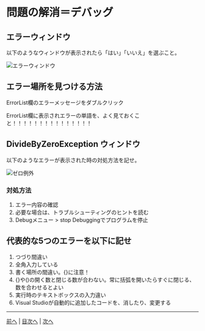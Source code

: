 # 問題の解消＝デバッグ

## エラーウィンドウ
以下のようなウィンドウが表示されたら「はい」「いいえ」を選ぶこと。

![エラーウィンドウ](imgs/0300.png)

## エラー場所を見つける方法
ErrorList欄のエラーメッセージをダブルクリック

ErrorList欄に表示されエラーの単語を、よく見ておくこと！！！！！！！！！！！！！！！

## DivideByZeroException ウィンドウ
以下のようなエラーが表示された時の対処方法を記せ。

![ゼロ例外](imgs/0301.png)

### 対処方法
1. エラー内容の確認
2. 必要な場合は、トラブルシューティングのヒントを読む
3. Debugメニュー > stop Debuggingでプログラムを停止

## 代表的な5つのエラーを以下に記せ
1. つづり間違い
2. 全角入力している
3. 書く場所の間違い。{}に注意！
4. {}や()の開く数と閉じる数が合わない。常に括弧を開いたらすぐに閉じる、数を合わせるとよい
5. 実行時のテキストボックスの入力違い
6. Visual Studioが自動的に追加したコードを、消したり、変更する

---

[前へ](README.md#%E3%83%97%E3%83%AD%E3%82%B0%E3%83%A9%E3%83%9F%E3%83%B3%E3%82%B0%E3%81%AE%E8%82%9D) | [目次へ](README.md#%E7%9B%AE%E6%AC%A1) | [次へ](04.md)
